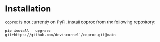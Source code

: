 
# Installation

`coproc` is not currently on PyPI. Install coproc from the following repository:

`pip install --upgrade git+https://github.com/devincornell/coproc.git@main`
